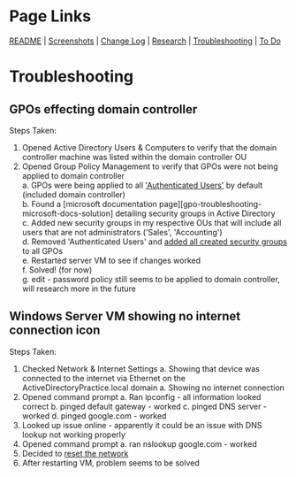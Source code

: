 # Page Links

[README](/README.md) | [Screenshots](./screenshots.md) | [Change Log](./change-log.md) | [Research](./research.md) | [Troubleshooting](./troubleshooting.md) | [To Do](./to-do.md)

# Troubleshooting

## GPOs effecting domain controller
Steps Taken:
1. Opened Active Directory Users & Computers to verify that the domain controller machine was listed within the domain controller OU
2. Opened Group Policy Management to verify that GPOs were not being applied to domain controller  
a. GPOs were being applied to all ['Authenticated Users'](./screenshots.md#gpo-troubleshooting-a) by default (included domain controller)  
b. Found a [microsoft documentation page][gpo-troubleshooting-microsoft-docs-solution] detailing security groups in Active Directory  
c. Added new security groups in my respective OUs that will include all users that are not administrators ('Sales', 'Accounting')  
d. Removed 'Authenticated Users' and [added all created security groups](/screenshots.md#gpo-troubleshooting-d) to all GPOs  
e. Restarted server VM to see if changes worked  
f. Solved! (for now)  
g. edit - password policy still seems to be applied to domain controller, will research more in the future

## Windows Server VM showing no internet connection icon
Steps Taken:
1. Checked Network & Internet Settings
a. Showing that device was connected to the internet via Ethernet on the ActiveDirectoryPractice.local domain
a. Showing no internet connection
2. Opened command prompt
a. Ran ipconfig - all information looked correct
b. pinged default gateway - worked
c. pinged DNS server - worked
d. pinged google.com - worked
3. Looked up issue online - apparently it could be an issue with DNS lookup not working properly
4. Opened command prompt
a. ran nslookup google.com - worked
5. Decided to [reset the network](./screenshots.md#network-troubleshooting)
6. After restarting VM, problem seems to be solved